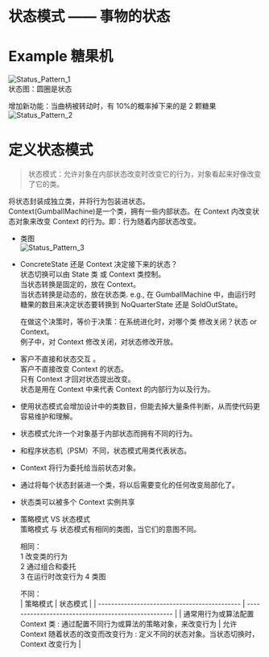 # 状态模式 —— 事物的状态

# Example 糖果机

![Status_Pattern_1](https://yingvickycao.github.io/img/Status_Pattern_1.png)  
状态图：圆圈是状态

增加新功能：当曲柄被转动时，有 10%的概率掉下来的是 2 颗糖果  
![Status_Pattern_2](https://yingvickycao.github.io/img/Status_Pattern_2.png)

# 定义状态模式

> 状态模式：允许对象在内部状态改变时改变它的行为，对象看起来好像改变了它的类。

将状态封装成独立类，并将行为包装进状态。  
Context(GumballMachine)是一个类，拥有一些内部状态。在 Context 内改变状态对象来改变 Context 的行为。即：行为随着内部状态改变。

- 类图  
  ![Status_Pattern_3](https://yingvickycao.github.io/img/Status_Pattern_3.png)

- ConcreteState 还是 Context 决定接下来的状态？  
  状态切换可以由 State 类 或 Context 类控制。  
  当状态转换是固定的，放在 Context。  
  当状态转换是动态的，放在状态类. e.g., 在 GumballMachine 中，由运行时糖果的数目来决定状态要转换到 NoQuarterState 还是 SoldOutState。

  在做这个决策时，等价于决策：在系统进化时，对哪个类 修改关闭？状态 or Context。  
  例子中，对 Context 修改关闭，对状态修改开放。

- 客户不直接和状态交互 。  
  客户不直接改变 Context 的状态。  
  只有 Context 才回对状态提出改变。  
  状态是用在 Context 中来代表 Context 的内部行为以及行为。
- 使用状态模式会增加设计中的类数目，但能去掉大量条件判断，从而使代码更容易维护和理解。
- 状态模式允许一个对象基于内部状态而拥有不同的行为。
- 和程序状态机（PSM）不同，状态模式用类代表状态。
- Context 将行为委托给当前状态对象。
- 通过将每个状态封装进一个类，将以后需要变化的任何改变局部化了。
- 状态类可以被多个 Context 实例共享
- 策略模式 VS 状态模式  
   策略模式 与 状态模式有相同的类图，当它们的意图不同。

  相同：  
   1 改变类的行为  
   2 通过组合和委托  
   3 在运行时改变行为
  4 类图

  不同：  
  | 策略模式 | 状态模式 |
  | -------------------------------------------- | --------------------------------------------------- |
  | 通常用行为或算法配置 Context 类 : 通过配置不同行为或算法的策略对象，来改变行为 | 允许 Context 随着状态的改变而改变行为 : 定义不同的状态对象。当状态切换时， Context 改变行为 |
